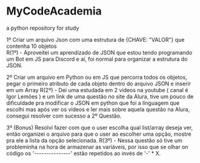 # MyCodeAcademia
a python repository for study

1º Criar um arquivo Json com uma estrutura de {CHAVE: "VALOR"} que contenha 10 objetos  
  R(1º) - Aproveitei um aprendizado de JSON que estou tendo programando um Bot em JS para Discord e aí, foi normal para organizar a estrutura do JSON.

2º Criar um arquivo em Python ou em JS que percorra todos os objetos, pegar o primeiro atributo de cada objeto dentro do arquivo JSON e inserir em um Array
  R(2º) - Dei uma estudada em 2 videos na youtube ( canal é Igor Lemões ) e um link de uma questão no site da Alura, tive um pouco de dificuldade pra modificar o JSON em python     que foi a linguagem que escolhi mas após ver os vídeos e ler mais sobre aquela questão na Alura, consegui resolver com sucesso a 2º Questão.

3º (Bonus) Resolvi fazer com que o user escolha qual list/array deseja ver, então organizei o arquivo para que o user ao escolher uma opção, mostre pra ele a lista da opção selecionada.
  R(3º) - Nessa questão só tive um probleminha na hora de armazenar as variáveis, por isso que se olhar on código os '---------------' estão repetidos ao invés de '-' * X.
